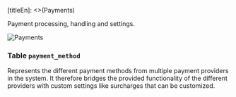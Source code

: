 [titleEn]: <>(Payments)

Payment processing, handling and settings.

![Payments](./dist/erm-shopware-core-checkout-payment.svg)


### Table `payment_method`

Represents the different payment methods from multiple payment providers in the system. It therefore bridges the provided functionality of the different providers with custom settings like surcharges that can be customized.


